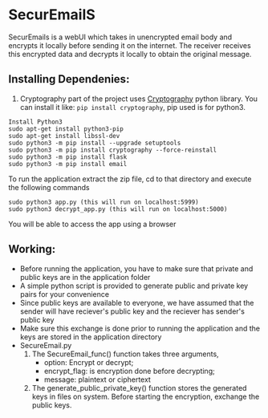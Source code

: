 # SecurEmailS
SecurEmails is a webUI which takes in unencrypted email body and encrypts it locally before sending it on the internet. The receiver receives this encrypted data and decrypts it locally to obtain the original message.

## Installing Dependenies:
1. Cryptography part of the project uses [Cryptography](https://cryptography.io/en/latest/) python library. You can install it like:
`pip install cryptography`, pip used is for python3.

```
Install Python3
sudo apt-get install python3-pip
sudo apt-get install libssl-dev
sudo python3 -m pip install --upgrade setuptools
sudo python3 -m pip install cryptography --force-reinstall
sudo python3 -m pip install flask
sudo python3 -m pip install email
```
To run the application extract the zip file, cd to that directory and execute the following commands
```
sudo python3 app.py (this will run on localhost:5999)
sudo python3 decrypt_app.py (this will run on localhost:5000)
```
You will be able to access the app using a browser

## Working:
- Before running the application, you have to make sure that private and public keys are in the application folder
- A simple python script is provided to generate public and private key pairs for your convenience
- Since public keys are available to everyone, we have assumed that the sender will have reciever's public key and the reciever has sender's public key
- Make sure this exchange is done prior to running the application and the keys are stored in the application directory
- SecureEmail.py 
  1. The SecureEmail_func() function takes three arguments, 
     - option: Encrypt or decrypt;  
     - encrypt_flag: is encryption done before decrypting;    
     - message: plaintext or ciphertext
  2. The generate_public_private_key() function stores the generated keys in files on system. Before starting the encryption, exchange the public keys.
